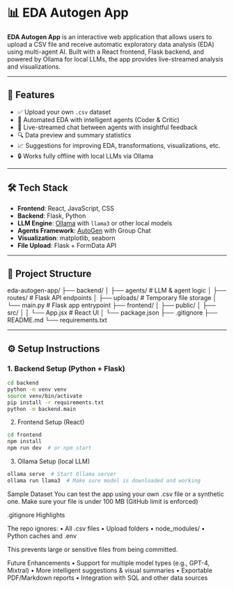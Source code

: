 # 📊 EDA Autogen App

**EDA Autogen App** is an interactive web application that allows users to upload a CSV file and receive automatic exploratory data analysis (EDA) using multi-agent AI. Built with a React frontend, Flask backend, and powered by Ollama for local LLMs, the app provides live-streamed analysis and visualizations.

---

## 🚀 Features

- ✅ Upload your own `.csv` dataset
- 🤖 Automated EDA with intelligent agents (Coder & Critic)
- 🧠 Live-streamed chat between agents with insightful feedback
- 🔍 Data preview and summary statistics
- 📈 Suggestions for improving EDA, transformations, visualizations, etc.
- 🔒 Works fully offline with local LLMs via Ollama

---

## 🛠️ Tech Stack

- **Frontend**: React, JavaScript, CSS
- **Backend**: Flask, Python
- **LLM Engine**: [Ollama](https://ollama.com/) with `llama3` or other local models
- **Agents Framework**: [AutoGen](https://github.com/microsoft/autogen) with Group Chat
- **Visualization**: matplotlib, seaborn
- **File Upload**: Flask + FormData API

---

## 📂 Project Structure

eda-autogen-app/
├── backend/
│ ├── agents/ # LLM & agent logic
│ ├── routes/ # Flask API endpoints
│ ├── uploads/ # Temporary file storage
│ └── main.py # Flask app entrypoint
├── frontend/
│ ├── public/
│ ├── src/
│ │ └── App.jsx # React UI
│ └── package.json
├── .gitignore
├── README.md
└── requirements.txt

---

## ⚙️ Setup Instructions

### 1. Backend Setup (Python + Flask)

```bash
cd backend
python -m venv venv
source venv/bin/activate
pip install -r requirements.txt
python -m backend.main
```
2. Frontend Setup (React)
```bash
cd frontend
npm install
npm run dev  # or npm start
```
3. Ollama Setup (local LLM)
```bash
ollama serve  # Start Ollama server
ollama run llama3  # Make sure model is downloaded and working
```
Sample Dataset
You can test the app using your own .csv file or a synthetic one.
Make sure your file is under 100 MB (GitHub limit is enforced)

.gitignore Highlights

The repo ignores:
	•	All .csv files
	•	Upload folders
	•	node_modules/
	•	Python caches and .env

This prevents large or sensitive files from being committed.

Future Enhancements
	•	Support for multiple model types (e.g., GPT-4, Mixtral)
	•	More intelligent suggestions & visual summaries
	•	Exportable PDF/Markdown reports
	•	Integration with SQL and other data sources
```

